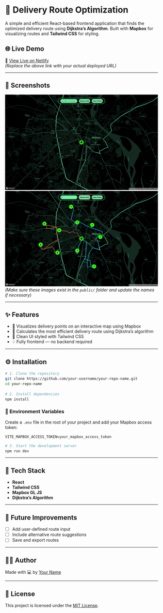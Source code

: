 # 🚚 Delivery Route Optimization

A simple and efficient React-based frontend application that finds the optimized delivery route using **Dijkstra’s Algorithm**. Built with **Mapbox** for visualizing routes and **Tailwind CSS** for styling.

## 🌐 Live Demo

🔗 [View Live on Netlify](https://newshortcut.netlify.app/)  
*(Replace the above link with your actual deployed URL)*

---

## 📸 Screenshots

![Screenshot 1](public/screen1.png)  
![Screenshot 2](public/screen2.png)  
*(Make sure these images exist in the `public/` folder and update the names if necessary)*

---

## ✨ Features

- 📍 Visualizes delivery points on an interactive map using Mapbox  
- 🚀 Calculates the most efficient delivery route using Dijkstra’s algorithm  
- 🎨 Clean UI styled with Tailwind CSS  
- 💡 Fully frontend — no backend required  

---

## ⚙️ Installation

```bash
# 1. Clone the repository
git clone https://github.com/your-username/your-repo-name.git
cd your-repo-name

# 2. Install dependencies
npm install
```

### 🔐 Environment Variables

Create a `.env` file in the root of your project and add your Mapbox access token:

```env
VITE_MAPBOX_ACCESS_TOKEN=your_mapbox_access_token
```

```bash
# 3. Start the development server
npm run dev
```

---

## 🧰 Tech Stack

- **React**
- **Tailwind CSS**
- **Mapbox GL JS**
- **Dijkstra’s Algorithm**

---

## 🚀 Future Improvements

- [ ] Add user-defined route input  
- [ ] Include alternative route suggestions  
- [ ] Save and export routes  

---

## 👨‍💻 Author

Made with 💻 by [Your Name](https://github.com/your-username)

---

## 📄 License

This project is licensed under the [MIT License](LICENSE).
